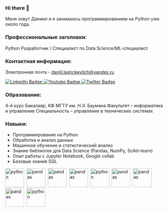 ### Hi there 👋
Меня зовут Даниил и я занимаюсь программированием на Python уже около года.

### Профессиональные заголовки:
Python Разработчик / Специалист по Data Science/ML-специалист

### Контактная информация: 
Электронная почта - daniil.lashckevitch@yandex.ru
<div id="badges">
  <a href="https://t.me/Daniil_5t4Rt">
    <img src="https://img.shields.io/badge/Telegram-blue?logo=telegram&logoColor=white&style=for-the-badge" alt="LinkedIn Badge"/>
  </a>
  <a href="https://api.whatsapp.com/send?phone=79623724292">
    <img src="https://img.shields.io/badge/WhatsApp-bgreen?logo=whatsapp&logoColor=white&style=for-the-badge" alt="Youtube Badge"/>
  </a>
  <a href="your-twitter-URL">
    <img src="https://img.shields.io/badge/ВКонтакте-blue?logo=vk&logoColor=white&style=for-the-badge " alt="Twitter Badge"/>
  </a>
</div>

### Образование:
4-й курс Бакалавр, КФ МГТУ им. Н.Э. Баумана
Факультет – информатика и управление
Специальность – управление в технических системах

### Навыки:
- Программирование на Python
- Обработка и анализ данных
- Машинное обучение и статистический анализ
- Знание библиотек для Data Science (Pandas, NumPy, Scikit-learn)
- Опыт работы с Jupyter Notebook, Google collab
- Базовые знания SQL

<img src="https://cdn.jsdelivr.net/gh/devicons/devicon/icons/python/python-original-wordmark.svg" title = "python" width = "60" height = "60"/>&nbsp;
<img src="https://cdn.jsdelivr.net/gh/devicons/devicon/icons/numpy/numpy-original-wordmark.svg" title = "pandas" width = "60" height = "60"/>&nbsp;
<img src="https://cdn.jsdelivr.net/gh/devicons/devicon/icons/pandas/pandas-original-wordmark.svg" title = "pandas"  width = "60" height = "60"/>&nbsp;
<img src="https://cdn.jsdelivr.net/gh/devicons/devicon/icons/tensorflow/tensorflow-original-wordmark.svg" title = "pandas"  width = "60" height = "60"/>&nbsp;
<img src="https://cdn.jsdelivr.net/gh/devicons/devicon/icons/mysql/mysql-original-wordmark.svg" title = "python"  width = "60" height = "60"/>&nbsp;
<img src="https://cdn.jsdelivr.net/gh/devicons/devicon/icons/jupyter/jupyter-original-wordmark.svg" title = "pandas"  width = "60" height = "60"/>&nbsp;
<img src="https://cdn.jsdelivr.net/gh/devicons/devicon/icons/matlab/matlab-original.svg" title = "pandas"  width = "60" height = "60"/>&nbsp;
<img src="https://cdn.jsdelivr.net/gh/devicons/devicon/icons/cplusplus/cplusplus-original.svg" title = "pandas"  width = "60" height = "60"/>&nbsp;
<img src="https://cdn.jsdelivr.net/gh/devicons/devicon/icons/c/c-original.svg" title = "python"  width = "60" height = "60"/>&nbsp;



<!--
**cdm4Ki90L1t/cdm4Ki90L1t** is a ✨ _special_ ✨ repository because its `README.md` (this file) appears on your GitHub profile.

Here are some ideas to get you started:

- 🔭 I’m currently working on ...
- 🌱 I’m currently learning ...
- 👯 I’m looking to collaborate on ...
- 🤔 I’m looking for help with ...
- 💬 Ask me about ...
- 📫 How to reach me: ...
- 😄 Pronouns: ...
- ⚡ Fun fact: ...
          

https://img.shields.io/badge/Telegram-blue?logo=telegram&logoColor=white&style=for-the-badge
https://img.shields.io/badge/ВКонтакте-blue?logo=vk&logoColor=white&style=for-the-badge          
-->
  
          
